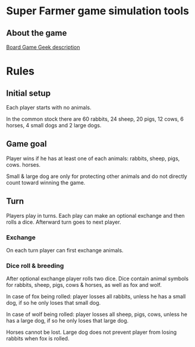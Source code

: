 # Super Farmer game simulation tools

## About the game
[Board Game Geek description](https://boardgamegeek.com/boardgame/17557/super-farmer)

# Rules

## Initial setup

Each player starts with no animals.

In the common stock there are 60 rabbits, 24 sheep, 20 pigs, 12 cows, 6 horses, 4 small dogs and 2 large dogs.

## Game goal
Player wins if he has at least one of each animals: rabbits, sheep, pigs, cows. horses.

Small & large dog are only for protecting other animals and do not directly count toward winning the game.

## Turn

Players play in turns. Each play can make an optional exchange and then rolls a dice. Afterward turn goes to next player.
### Exchange
On each turn player can first exchange animals.

### Dice roll & breeding
After optional exchange player rolls two dice. Dice contain animal symbols for rabbits, sheep, pigs, cows & horses, as well as fox and wolf.

In case of fox being rolled: player losses all rabbits, unless he has a small dog, if so he only loses that small dog.

In case of wolf being rolled: player losses all sheep, pigs, cows, unless he has a large dog, if so he only loses that large dog.

Horses cannot be lost. Large dog does not prevent player from losing rabbits when fox is rolled.

